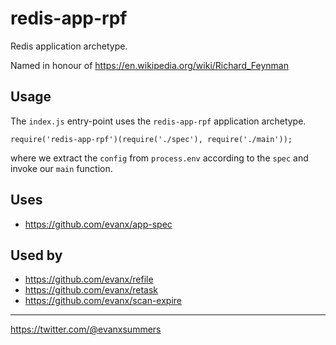 
# redis-app-rpf

Redis application archetype.

Named in honour of https://en.wikipedia.org/wiki/Richard_Feynman 

## Usage

The `index.js` entry-point uses the `redis-app-rpf` application archetype.
```
require('redis-app-rpf')(require('./spec'), require('./main'));
```
where we extract the `config` from `process.env` according to the `spec` and invoke our `main` function.

## Uses

- https://github.com/evanx/app-spec

## Used by

- https://github.com/evanx/refile
- https://github.com/evanx/retask
- https://github.com/evanx/scan-expire

<hr>

https://twitter.com/@evanxsummers

